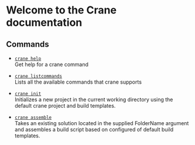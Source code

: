 # Welcome to the Crane documentation

## Commands

* [`crane help`](help.md)  
Get help for a crane command


* [`crane listcommands`](listcommands.md)  
Lists all the available commands that crane supports


* [`crane init`](init.md)  
Initializes a new project in the current working directory using the
default crane project and build templates.


* [`crane assemble`](assemble.md)  
Takes an existing solution located in the supplied FolderName argument
and assembles a build script based on configured of default build templates.



